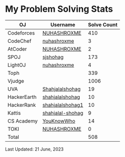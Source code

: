 
# My Problem Solving Stats


| OJ | Username | Solve Count |
| -- | -------- | ----------- |
| Codeforces | [NUHASHROXME](https://codeforces.com/profile/NUHASHROXME) | 410 |
| CodeChef | [nuhashroxme](https://www.codechef.com/users/nuhashroxme) | 3 |
| AtCoder | [NUHASHROXME](https://atcoder.jp/users/NUHASHROXME) | 2 |
| SPOJ | [sjshohag](https://www.spoj.com/users/sjshohag/) | 173 | 
| LightOJ | [nuhashroxme](https://lightoj.com/user/nuhashroxme) | 4 | 
| Toph | [](https://toph.co/u/YouKnowWho) | 339 |
| Vjudge | [](https://vjudge.net/user/sjshohag) | 1006 |
| UVA | [Shahjalalshohag](https://onlinejudge.org/index.php?option=com_onlinejudge&Itemid=8&page=show_authorstats&userid=888069) | 19 |
| HackerEarth | [shahjalalshohag](https://www.hackerearth.com/@shahjalalshohag) | 10 |
| HackerRank | [shahjalalshohag1](https://www.hackerrank.com/shahjalalshohag1) | 10 |
| Kattis | [shahjalal-shohag](https://open.kattis.com/users/shahjalal-shohag) | 9 |
| CS Academy | [YouKnowWho](https://csacademy.com/user/YouKnowWho) | 14 |
| TOKI | [NUHASHROXME](https://tlx.toki.id/profiles/NUHASHROXME) | 0 |
| Total | | 508 |

Last Updated: 21 June, 2023
